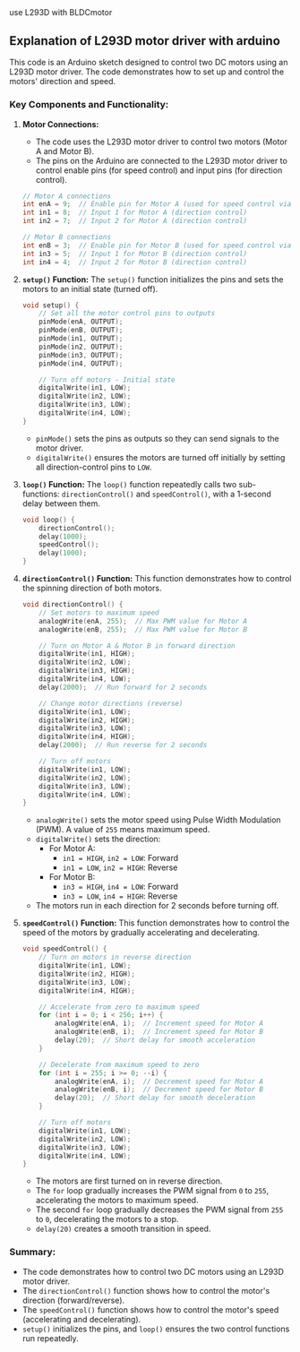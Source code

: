 ## 

use L293D
with BLDCmotor

## Explanation of L293D motor driver with arduino

This code is an Arduino sketch designed to control two DC motors using an L293D motor driver. The code demonstrates how to set up and control the motors' direction and speed.

### Key Components and Functionality:

1. **Motor Connections:**
   - The code uses the L293D motor driver to control two motors (Motor A and Motor B).
   - The pins on the Arduino are connected to the L293D motor driver to control enable pins (for speed control) and input pins (for direction control).

   ```cpp
   // Motor A connections
   int enA = 9;  // Enable pin for Motor A (used for speed control via PWM)
   int in1 = 8;  // Input 1 for Motor A (direction control)
   int in2 = 7;  // Input 2 for Motor A (direction control)

   // Motor B connections
   int enB = 3;  // Enable pin for Motor B (used for speed control via PWM)
   int in3 = 5;  // Input 1 for Motor B (direction control)
   int in4 = 4;  // Input 2 for Motor B (direction control)
   ```

2. **`setup()` Function:**
   The `setup()` function initializes the pins and sets the motors to an initial state (turned off).

   ```cpp
   void setup() {
       // Set all the motor control pins to outputs
       pinMode(enA, OUTPUT);
       pinMode(enB, OUTPUT);
       pinMode(in1, OUTPUT);
       pinMode(in2, OUTPUT);
       pinMode(in3, OUTPUT);
       pinMode(in4, OUTPUT);

       // Turn off motors - Initial state
       digitalWrite(in1, LOW);
       digitalWrite(in2, LOW);
       digitalWrite(in3, LOW);
       digitalWrite(in4, LOW);
   }
   ```

   - `pinMode()` sets the pins as outputs so they can send signals to the motor driver.
   - `digitalWrite()` ensures the motors are turned off initially by setting all direction-control pins to `LOW`.

3. **`loop()` Function:**
   The `loop()` function repeatedly calls two sub-functions: `directionControl()` and `speedControl()`, with a 1-second delay between them.

   ```cpp
   void loop() {
       directionControl();
       delay(1000);
       speedControl();
       delay(1000);
   }
   ```

4. **`directionControl()` Function:**
   This function demonstrates how to control the spinning direction of both motors.

   ```cpp
   void directionControl() {
       // Set motors to maximum speed
       analogWrite(enA, 255);  // Max PWM value for Motor A
       analogWrite(enB, 255);  // Max PWM value for Motor B

       // Turn on Motor A & Motor B in forward direction
       digitalWrite(in1, HIGH);
       digitalWrite(in2, LOW);
       digitalWrite(in3, HIGH);
       digitalWrite(in4, LOW);
       delay(2000);  // Run forward for 2 seconds

       // Change motor directions (reverse)
       digitalWrite(in1, LOW);
       digitalWrite(in2, HIGH);
       digitalWrite(in3, LOW);
       digitalWrite(in4, HIGH);
       delay(2000);  // Run reverse for 2 seconds

       // Turn off motors
       digitalWrite(in1, LOW);
       digitalWrite(in2, LOW);
       digitalWrite(in3, LOW);
       digitalWrite(in4, LOW);
   }
   ```

   - `analogWrite()` sets the motor speed using Pulse Width Modulation (PWM). A value of `255` means maximum speed.
   - `digitalWrite()` sets the direction:
     - For Motor A:
       - `in1 = HIGH`, `in2 = LOW`: Forward
       - `in1 = LOW`, `in2 = HIGH`: Reverse
     - For Motor B:
       - `in3 = HIGH`, `in4 = LOW`: Forward
       - `in3 = LOW`, `in4 = HIGH`: Reverse
   - The motors run in each direction for 2 seconds before turning off.

5. **`speedControl()` Function:**
   This function demonstrates how to control the speed of the motors by gradually accelerating and decelerating.

   ```cpp
   void speedControl() {
       // Turn on motors in reverse direction
       digitalWrite(in1, LOW);
       digitalWrite(in2, HIGH);
       digitalWrite(in3, LOW);
       digitalWrite(in4, HIGH);

       // Accelerate from zero to maximum speed
       for (int i = 0; i < 256; i++) {
           analogWrite(enA, i);  // Increment speed for Motor A
           analogWrite(enB, i);  // Increment speed for Motor B
           delay(20);  // Short delay for smooth acceleration
       }

       // Decelerate from maximum speed to zero
       for (int i = 255; i >= 0; --i) {
           analogWrite(enA, i);  // Decrement speed for Motor A
           analogWrite(enB, i);  // Decrement speed for Motor B
           delay(20);  // Short delay for smooth deceleration
       }

       // Turn off motors
       digitalWrite(in1, LOW);
       digitalWrite(in2, LOW);
       digitalWrite(in3, LOW);
       digitalWrite(in4, LOW);
   }
   ```

   - The motors are first turned on in reverse direction.
   - The `for` loop gradually increases the PWM signal from `0` to `255`, accelerating the motors to maximum speed.
   - The second `for` loop gradually decreases the PWM signal from `255` to `0`, decelerating the motors to a stop.
   - `delay(20)` creates a smooth transition in speed.

### Summary:
- The code demonstrates how to control two DC motors using an L293D motor driver.
- The `directionControl()` function shows how to control the motor's direction (forward/reverse).
- The `speedControl()` function shows how to control the motor's speed (accelerating and decelerating).
- `setup()` initializes the pins, and `loop()` ensures the two control functions run repeatedly.
